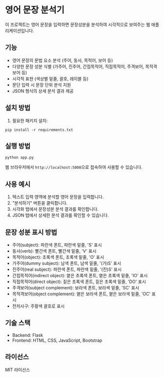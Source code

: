 # 영어 문장 분석기

이 프로젝트는 영어 문장을 입력하면 문장성분을 분석하여 시각적으로 보여주는 웹 애플리케이션입니다.

## 기능

- 영어 문장의 문법 요소 분석 (주어, 동사, 목적어, 보어 등)
- 다양한 문장 성분 식별 (가주어, 진주어, 간접목적어, 직접목적어, 주격보어, 목적격보어 등)
- 시각적 표현 (색상별 밑줄, 괄호, 레이블 등)
- 문단 입력 시 문장 단위 분석 지원
- JSON 형식의 상세 분석 결과 제공

## 설치 방법

1. 필요한 패키지 설치:
```
pip install -r requirements.txt
```

## 실행 방법

```
python app.py
```

웹 브라우저에서 `http://localhost:5000`으로 접속하여 사용할 수 있습니다.

## 사용 예시

1. 텍스트 입력 영역에 분석할 영어 문장을 입력합니다.
2. "분석하기" 버튼을 클릭합니다.
3. 시각화 탭에서 문장성분 분석 결과를 확인합니다.
4. JSON 탭에서 상세한 분석 결과를 확인할 수 있습니다.

## 문장 성분 표시 방법

- 주어(subject): 파란색 폰트, 파란색 밑줄, 'S' 표시
- 동사(verb): 빨간색 폰트, 빨간색 밑줄, 'V' 표시
- 목적어(object): 초록색 폰트, 초록색 밑줄, 'O' 표시
- 가주어(dummy subject): 남색 폰트, 남색 밑줄, '(가)S' 표시
- 진주어(real subject): 파란색 폰트, 파란색 밑줄, '(진)S' 표시
- 간접목적어(indirect object): 옅은 초록색 폰트, 옅은 초록색 밑줄, 'IO' 표시
- 직접목적어(direct object): 짙은 초록색 폰트, 짙은 초록색 밑줄, 'DO' 표시
- 주격보어(subject complement): 보라색 폰트, 보라색 밑줄, 'SC' 표시
- 목적격보어(object complement): 옅은 보라색 폰트, 옅은 보라색 밑줄, 'OC' 표시
- 전치사구: 주황색 괄호로 표시

## 기술 스택

- Backend: Flask
- Frontend: HTML, CSS, JavaScript, Bootstrap

## 라이선스

MIT 라이선스 